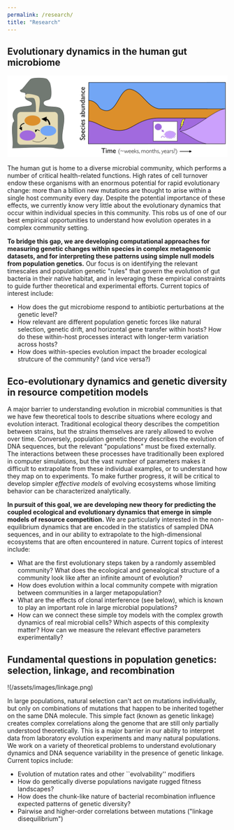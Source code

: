 ```yaml
---
permalink: /research/
title: "Research"
---
```


## Evolutionary dynamics in the human gut microbiome

![image-left](/assets/images/microbiome.png)

The human gut is home to a diverse microbial community, which performs a number of critical health-related functions. High rates of cell turnover endow these organisms with an enormous potential for rapid evolutionary change: more than a billion new mutations are thought to arise within a single host community every day. Despite the potential importance of these effects, we currently know very little about the evolutionary dynamics that occur within individual species in this community. This robs us of one of our best empirical opportunities to understand how evolution operates in a complex community setting. 

**To bridge this gap, we are developing computational approaches for measuring genetic changes within species in complex metagenomic datasets, and for interpreting these patterns using simple null models from population genetics.** Our focus is on identifying the relevant timescales and population genetic "rules" that govern the evolution of gut bacteria in their native habitat, and in leveraging these empirical constraints to guide further theoretical and experimental efforts. Current topics of interest include: 

- How does the gut microbiome respond to antibiotic perturbations at the genetic level? 
- How relevant are different population genetic forces like natural selection, genetic drift, and horizontal gene transfer within hosts? How do these within-host processes interact with longer-term variation across hosts?
- How does within-species evolution impact the broader ecological strutcure of the community? (and vice versa?)

Eco-evolutionary dynamics and genetic diversity in resource competition models
------------------------------------------------------------------------------

A major barrier to understanding evolution in microbial communities is that we have few theoretical tools to describe situations where ecology and evolution interact. Traditional ecological theory describes the competition between strains, but the strains themselves are rarely allowed to evolve over time. Conversely, population genetic theory describes the evolution of DNA sequences, but the relevant "populations" must be fixed externally. The interactions between these processes have traditionally been explored in computer simulations, but the vast number of parameters makes it difficult to extrapolate from these individual examples, or to understand how they map on to experiments. To make further progress, it will be critical to develop simpler *effective models* of evolving ecosystems whose limiting behavior can be characterized analytically. 

**In pursuit of this goal, we are developing new theory for predicting the coupled ecological and evolutionary dynamics that emerge in simple models of resource competition.** We are particularly interested in the non-equilibrium dynamics that are encoded in the statistics of sampled DNA sequences, and in our ability to extrapolate to the high-dimensional ecosystems that are often encountered in nature. Current topics of interest include:

- What are the first evolutionary steps taken by a randomly assembled community? What does the ecological and genealogical structure of a community look like after an infinite amount of evolution?
- How does evolution within a local community compete with migration between communities in a larger metapopulation? 
- What are the effects of clonal interference (see below), which is known to play an important role in large microbial populations?
- How can we connect these simple toy models with the complex growth dynamics of real microbial cells? Which aspects of this complexity matter? How can we measure the relevant effective parameters experimentally? 

Fundamental questions in population genetics: selection, linkage, and recombination
-----------------------------------------------------------------------------------

!(/assets/images/linkage.png)

In large populations, natural selection can't act on mutations individually, but only on combinations of mutations that happen to be inherited together on the same DNA molecule. This simple fact (known as genetic linkage) creates complex correlations along the genome that are still only partially understood theoretically. This is a major barrier in our ability to interpret data from laboratory evolution experiments and many natural populations. We work on a variety of theoretical problems to understand evolutionary dynamics and DNA sequence variability in the presence of genetic linkage. Current topics include:

- Evolution of mutation rates and other ``evolvability'' modifiers 
- How do genetically diverse populations navigate rugged fitness landscapes? 
- How does the chunk-like nature of bacterial recombination influence expected patterns of genetic diversity? 
- Pairwise and higher-order correlations between mutations ("linkage disequilibrium") 